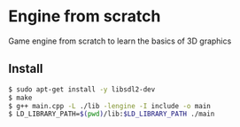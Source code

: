 # Engine from scratch

Game engine from scratch to learn the basics of 3D graphics


## Install

```bash
$ sudo apt-get install -y libsdl2-dev
$ make
$ g++ main.cpp -L ./lib -lengine -I include -o main
$ LD_LIBRARY_PATH=$(pwd)/lib:$LD_LIBRARY_PATH ./main
```
